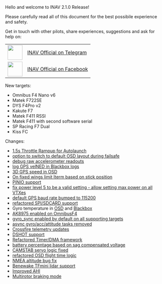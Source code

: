 Hello and welcome to INAV 2.1.0 Release!

Please carefully read all of this document for the best possibile experience and safety.

Get in touch with other pilots, share experiences, suggestions and ask for help on:

<table>
  <tbody>
    <tr>
      <td><img src="https://upload.wikimedia.org/wikipedia/commons/thumb/8/82/Telegram_logo.svg/1024px-Telegram_logo.svg.png" width="48"></td>
      <td><a href="https://t.me/INAVFlight">INAV Official on Telegram</a></td>
    </tr>
    <tr>
      <td><img src="https://upload.wikimedia.org/wikipedia/commons/thumb/c/cd/Facebook_logo_%28square%29.png/600px-Facebook_logo_%28square%29.png" width="48"></td>
      <td><a href="https://www.facebook.com/groups/INAVOfficial">INAV Official on Facebook</a></td>
    </tr>
  </tbody>
</table>

New targets:

* Omnibus F4 Nano v6
* Matek F722SE
* DYS F4Pro v2
* Kakute F7
* Matek F411 RSSI
* Matek F411 with second software serial
* SP Racing F7 Dual
* Kiss FC

Changes:

* [1.5s Throttle Rampup for Autolaunch](https://github.com/iNavFlight/inav/pull/4082)
* [option to switch to default OSD layout during failsafe](https://github.com/iNavFlight/inav/pull/4064)
* [debug raw accelerometer readouts](https://github.com/iNavFlight/inav/pull/4045)
* [log GPS velNED in Blackbox logs](https://github.com/iNavFlight/inav/pull/4044)
* [3D GPS speed in OSD](https://github.com/iNavFlight/inav/pull/3941)
* [On fixed wings limit Iterm based on stick position](https://github.com/iNavFlight/inav/pull/4023) 
* [PINIO support](https://github.com/iNavFlight/inav/pull/4011)
* [fix power level 5 to be a valid setting - allow setting max power on all VTXes](https://github.com/iNavFlight/inav/pull/4008)
* [default GPS baud rate bumped to 115200](https://github.com/iNavFlight/inav/pull/3995)
* [refactored SPI/SDCARD support](https://github.com/iNavFlight/inav/pull/3984)
* Gyro temperature in [OSD](https://github.com/iNavFlight/inav/pull/3978) and [Blackbox](https://github.com/iNavFlight/inav/pull/3979)
* [AK8975 enabled on OmnibusF4](https://github.com/iNavFlight/inav/pull/3966)
* [gyro_sync enabled by default on all supporting targets](https://github.com/iNavFlight/inav/pull/3931)
* [async gyro/acc/attitude tasks removed](https://github.com/iNavFlight/inav/pull/3930)
* [Crossfire telemetry updates](https://github.com/iNavFlight/inav/pull/3912)
* [DSHOT support](https://github.com/iNavFlight/inav/pull/3879)
* [Refactored Timer/DMA framework](https://github.com/iNavFlight/inav/pull/3833)
* [battery percentage based on sag compensated voltage](https://github.com/iNavFlight/inav/pull/3804)
* [CAMSTAB servo logic fixed](https://github.com/iNavFlight/inav/pull/3800)
* [refactored OSD flight time logic](https://github.com/iNavFlight/inav/pull/3790)
* [NMEA altitude bug fix](https://github.com/iNavFlight/inav/pull/3778)
* [Benewake TFmini lidar support](https://github.com/iNavFlight/inav/pull/3725)
* [Improved AHI](https://github.com/iNavFlight/inav/pull/3641)
* [Multirotor braking mode](https://github.com/iNavFlight/inav/pull/3159)
